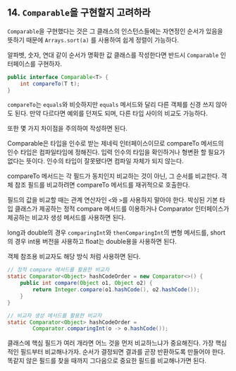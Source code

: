 ##  14. `Comparable`을 구현할지 고려하라

`Comparable`을 구현했다는 것은 그 클래스의 인스턴스들에는 자연정인 순서가 있음을 뜻하기 때문에 `Arrays.sort(a)` 를 사용하여 쉽게 정렬이 가능하다.

알파벳, 숫자, 연대 같이 순서가 명확한 값 클래스를 작성한다면 반드시 `Comparable` 인터페이스를 구현하자.

```java
public interface Comparable<T> {
    int compareTo(T t);
}
```

`compareTo`는 `equals`와 비슷하지만 `equals` 메서드와 달리 다른 객체를 신경 쓰지 않아도 된다. 만약 다르다면 예외를 던져도 되며, 다른 타입 사이의 비교도 가능하다.

또한 몇 가지 차이점을 주의하여 작성하면 된다.

Comparable은 타입을 인수로 받는 제네릭 인터페이스이므로 compareTo 메서드의 인수 타입은 컴파일타임에 정해진다. 입력 인수의 타입을 확인하거나 형변환 할 필요가 없다는 뜻이다. 인수의 타입이 잘못됐다면 컴파일 자체가 되지 않는다.

compareTo 메서드는 각 필드가 동치인지 비교하는 것이 아닌, 그 순서를 비교한다. 객체 참조 필드를 비교하려면 compareTo 메서드를 재귀적으로 호출한다.

필드의 값을 비교할 때는 관계 연산자인 `<`와 `>`를 사용하지 말아야 한다. 박싱된 기본 타입 클래스가 제공하는 정적 compare 메서드를 이용하거나 Comparator 인터페이스가 제공하는 비교자 생성 메서드를 사용하면 된다. 

long과 double의 경우 `comparingInt`와 `thenComparingInt`의 변형 메서드를, short의 경우 int용 버전을 사용하고 float는 double용을 사용하면 된다.

객체 참조용 비교자도 해당 방식 처럼 사용하면 된다.

``` java
// 정적 compare 메서드를 활용한 비교자
static Comparator<Object> hashCodeOrder = new Comparator<>() {
    public int compare(Object o1, Object o2) {
        return Integer.compare(o1.hashCode(), o2.hashCode());
    }
}

// 비교자 생성 메서드를 활용한 비교자
static Comparator<Object> hashCodeOrder =
        Comparator.comparingInt(o -> o.hashCode());
```

클래스에 핵심 필드가 여러 개라면 어느 것을 먼저 비교하느냐가 중요해진다. 가장 핵심적인 필드부터 비교해나가자. 순서가 결정되면 결과를 곧장 반환하도록 만들어야 한다. 똑같지 않은 필드를 찾을 때까지 그다음으로 중요한 필드를 비교해나가면 된다.


